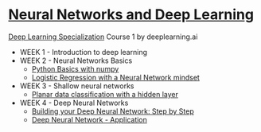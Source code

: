 # [Neural Networks and Deep Learning](https://www.coursera.org/learn/neural-networks-deep-learning)
[Deep Learning Specialization](https://www.coursera.org/specializations/deep-learning) Course 1 by deeplearning.ai

* WEEK 1 - Introduction to deep learning
* WEEK 2 - Neural Networks Basics
    * [Python Basics with numpy](Week2_Python_Basics_With_Numpy_v3a.ipynb)
    * [Logistic Regression with a Neural Network mindset](Week2_Logistic_Regression_with_a_Neural_Network_mindset_v6a.ipynb)
* WEEK 3 - Shallow neural networks
    * [Planar data classification with a hidden layer](Week3_Planar_data_classification_with_onehidden_layer_v6c.ipynb)
* WEEK 4 - Deep Neural Networks
    * [Building your Deep Neural Network: Step by Step](Week4_Building_your_Deep_Neural_Network_Step_by_Step_v8a.ipynb)
    * [Deep Neural Network - Application](Week4_Deep_Neural_Network_Application_v8.ipynb)
